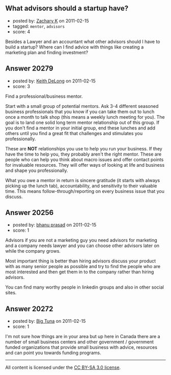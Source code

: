 ## What advisors should a startup have? 

- posted by: [Zachary K](https://stackexchange.com/users/-1/6616-zachary-k) on 2011-02-15
- tagged: `mentor`, `advisors`
- score: 4

Besides a Lawyer and an accountant what other advisors should I have to build a startup? Where can I find advice with things like creating a marketing plan and finding investment?


## Answer 20279

- posted by: [Keith DeLong](https://stackexchange.com/users/-1/888-keith-delong) on 2011-02-15
- score: 3

Find a professional/business mentor.

Start with a small group of potential mentors. Ask 3-4 different seasoned business professionals that you know if you can take them out to lunch once a month to talk shop (this means a weekly lunch meeting for you). The goal is to land one solid long term mentor relationship out of this group. If you don't find a mentor in your initial group, end these lunches and add others until you find a great fit that challenges and stimulates you professionally.

These are **NOT** relationships you use to help you run your business. If they have the time to help you, they probably aren't the right mentor. These are people who can help you think about macro issues and offer contact points for invaluable resources. They will offer ways of looking at life and business and shape you professionally.

What you owe a mentor in return is sincere gratitude (it starts with always picking up the lunch tab), accountability, and sensitivity to their valuable time. This means follow-through/reporting on every business issue that you discuss. 


## Answer 20256

- posted by: [bhanu prasad](https://stackexchange.com/users/-1/7050-bhanu-prasad) on 2011-02-15
- score: 1

Advisors if you are not a marketing guy you need advisors for marketing and a company needs lawyer and you can choose other advisors later on while the company grows.

Most important thing is better than hiring advisors discuss your product with as many senior people as possible and try to find the people who are most interested and then get them in to the company rather than hiring advisors.

You can find many worthy people in linkedin groups and also in other social sites. 


## Answer 20272

- posted by: [Big Tuna](https://stackexchange.com/users/-1/1702-big-tuna) on 2011-02-15
- score: 1

I'm not sure how things are in your area but up here in Canada there are a number of small business centers and other government / government funded organizations that provide small business with advice, resources and can point you towards funding programs. 



---

All content is licensed under the [CC BY-SA 3.0 license](https://creativecommons.org/licenses/by-sa/3.0/).
